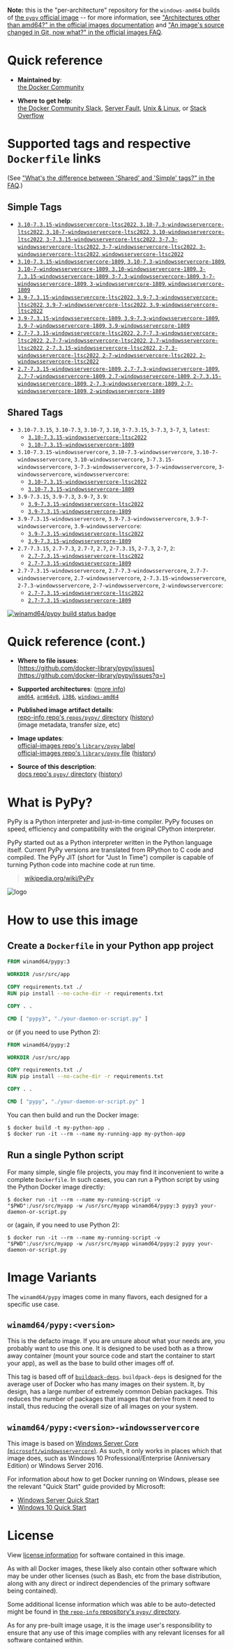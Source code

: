 <!--

********************************************************************************

WARNING:

    DO NOT EDIT "pypy/README.md"

    IT IS AUTO-GENERATED

    (from the other files in "pypy/" combined with a set of templates)

********************************************************************************

-->

**Note:** this is the "per-architecture" repository for the `windows-amd64` builds of [the `pypy` official image](https://hub.docker.com/_/pypy) -- for more information, see ["Architectures other than amd64?" in the official images documentation](https://github.com/docker-library/official-images#architectures-other-than-amd64) and ["An image's source changed in Git, now what?" in the official images FAQ](https://github.com/docker-library/faq#an-images-source-changed-in-git-now-what).

# Quick reference

-	**Maintained by**:  
	[the Docker Community](https://github.com/docker-library/pypy)

-	**Where to get help**:  
	[the Docker Community Slack](https://dockr.ly/comm-slack), [Server Fault](https://serverfault.com/help/on-topic), [Unix & Linux](https://unix.stackexchange.com/help/on-topic), or [Stack Overflow](https://stackoverflow.com/help/on-topic)

# Supported tags and respective `Dockerfile` links

(See ["What's the difference between 'Shared' and 'Simple' tags?" in the FAQ](https://github.com/docker-library/faq#whats-the-difference-between-shared-and-simple-tags).)

## Simple Tags

-	[`3.10-7.3.15-windowsservercore-ltsc2022`, `3.10-7.3-windowsservercore-ltsc2022`, `3.10-7-windowsservercore-ltsc2022`, `3.10-windowsservercore-ltsc2022`, `3-7.3.15-windowsservercore-ltsc2022`, `3-7.3-windowsservercore-ltsc2022`, `3-7-windowsservercore-ltsc2022`, `3-windowsservercore-ltsc2022`, `windowsservercore-ltsc2022`](https://github.com/docker-library/pypy/blob/6c5c41354e29aef40de9a1af9fe02c9ea39e0e77/3.10/windows/windowsservercore-ltsc2022/Dockerfile)
-	[`3.10-7.3.15-windowsservercore-1809`, `3.10-7.3-windowsservercore-1809`, `3.10-7-windowsservercore-1809`, `3.10-windowsservercore-1809`, `3-7.3.15-windowsservercore-1809`, `3-7.3-windowsservercore-1809`, `3-7-windowsservercore-1809`, `3-windowsservercore-1809`, `windowsservercore-1809`](https://github.com/docker-library/pypy/blob/6c5c41354e29aef40de9a1af9fe02c9ea39e0e77/3.10/windows/windowsservercore-1809/Dockerfile)
-	[`3.9-7.3.15-windowsservercore-ltsc2022`, `3.9-7.3-windowsservercore-ltsc2022`, `3.9-7-windowsservercore-ltsc2022`, `3.9-windowsservercore-ltsc2022`](https://github.com/docker-library/pypy/blob/5332096de1ceb784bdce5c2bdffd187d63389a0b/3.9/windows/windowsservercore-ltsc2022/Dockerfile)
-	[`3.9-7.3.15-windowsservercore-1809`, `3.9-7.3-windowsservercore-1809`, `3.9-7-windowsservercore-1809`, `3.9-windowsservercore-1809`](https://github.com/docker-library/pypy/blob/5332096de1ceb784bdce5c2bdffd187d63389a0b/3.9/windows/windowsservercore-1809/Dockerfile)
-	[`2.7-7.3.15-windowsservercore-ltsc2022`, `2.7-7.3-windowsservercore-ltsc2022`, `2.7-7-windowsservercore-ltsc2022`, `2.7-windowsservercore-ltsc2022`, `2-7.3.15-windowsservercore-ltsc2022`, `2-7.3-windowsservercore-ltsc2022`, `2-7-windowsservercore-ltsc2022`, `2-windowsservercore-ltsc2022`](https://github.com/docker-library/pypy/blob/25f8603223e0511500a1d36ac07014290b89714d/2.7/windows/windowsservercore-ltsc2022/Dockerfile)
-	[`2.7-7.3.15-windowsservercore-1809`, `2.7-7.3-windowsservercore-1809`, `2.7-7-windowsservercore-1809`, `2.7-windowsservercore-1809`, `2-7.3.15-windowsservercore-1809`, `2-7.3-windowsservercore-1809`, `2-7-windowsservercore-1809`, `2-windowsservercore-1809`](https://github.com/docker-library/pypy/blob/25f8603223e0511500a1d36ac07014290b89714d/2.7/windows/windowsservercore-1809/Dockerfile)

## Shared Tags

-	`3.10-7.3.15`, `3.10-7.3`, `3.10-7`, `3.10`, `3-7.3.15`, `3-7.3`, `3-7`, `3`, `latest`:
	-	[`3.10-7.3.15-windowsservercore-ltsc2022`](https://github.com/docker-library/pypy/blob/6c5c41354e29aef40de9a1af9fe02c9ea39e0e77/3.10/windows/windowsservercore-ltsc2022/Dockerfile)
	-	[`3.10-7.3.15-windowsservercore-1809`](https://github.com/docker-library/pypy/blob/6c5c41354e29aef40de9a1af9fe02c9ea39e0e77/3.10/windows/windowsservercore-1809/Dockerfile)
-	`3.10-7.3.15-windowsservercore`, `3.10-7.3-windowsservercore`, `3.10-7-windowsservercore`, `3.10-windowsservercore`, `3-7.3.15-windowsservercore`, `3-7.3-windowsservercore`, `3-7-windowsservercore`, `3-windowsservercore`, `windowsservercore`:
	-	[`3.10-7.3.15-windowsservercore-ltsc2022`](https://github.com/docker-library/pypy/blob/6c5c41354e29aef40de9a1af9fe02c9ea39e0e77/3.10/windows/windowsservercore-ltsc2022/Dockerfile)
	-	[`3.10-7.3.15-windowsservercore-1809`](https://github.com/docker-library/pypy/blob/6c5c41354e29aef40de9a1af9fe02c9ea39e0e77/3.10/windows/windowsservercore-1809/Dockerfile)
-	`3.9-7.3.15`, `3.9-7.3`, `3.9-7`, `3.9`:
	-	[`3.9-7.3.15-windowsservercore-ltsc2022`](https://github.com/docker-library/pypy/blob/5332096de1ceb784bdce5c2bdffd187d63389a0b/3.9/windows/windowsservercore-ltsc2022/Dockerfile)
	-	[`3.9-7.3.15-windowsservercore-1809`](https://github.com/docker-library/pypy/blob/5332096de1ceb784bdce5c2bdffd187d63389a0b/3.9/windows/windowsservercore-1809/Dockerfile)
-	`3.9-7.3.15-windowsservercore`, `3.9-7.3-windowsservercore`, `3.9-7-windowsservercore`, `3.9-windowsservercore`:
	-	[`3.9-7.3.15-windowsservercore-ltsc2022`](https://github.com/docker-library/pypy/blob/5332096de1ceb784bdce5c2bdffd187d63389a0b/3.9/windows/windowsservercore-ltsc2022/Dockerfile)
	-	[`3.9-7.3.15-windowsservercore-1809`](https://github.com/docker-library/pypy/blob/5332096de1ceb784bdce5c2bdffd187d63389a0b/3.9/windows/windowsservercore-1809/Dockerfile)
-	`2.7-7.3.15`, `2.7-7.3`, `2.7-7`, `2.7`, `2-7.3.15`, `2-7.3`, `2-7`, `2`:
	-	[`2.7-7.3.15-windowsservercore-ltsc2022`](https://github.com/docker-library/pypy/blob/25f8603223e0511500a1d36ac07014290b89714d/2.7/windows/windowsservercore-ltsc2022/Dockerfile)
	-	[`2.7-7.3.15-windowsservercore-1809`](https://github.com/docker-library/pypy/blob/25f8603223e0511500a1d36ac07014290b89714d/2.7/windows/windowsservercore-1809/Dockerfile)
-	`2.7-7.3.15-windowsservercore`, `2.7-7.3-windowsservercore`, `2.7-7-windowsservercore`, `2.7-windowsservercore`, `2-7.3.15-windowsservercore`, `2-7.3-windowsservercore`, `2-7-windowsservercore`, `2-windowsservercore`:
	-	[`2.7-7.3.15-windowsservercore-ltsc2022`](https://github.com/docker-library/pypy/blob/25f8603223e0511500a1d36ac07014290b89714d/2.7/windows/windowsservercore-ltsc2022/Dockerfile)
	-	[`2.7-7.3.15-windowsservercore-1809`](https://github.com/docker-library/pypy/blob/25f8603223e0511500a1d36ac07014290b89714d/2.7/windows/windowsservercore-1809/Dockerfile)

[![winamd64/pypy build status badge](https://img.shields.io/jenkins/s/https/doi-janky.infosiftr.net/job/multiarch/job/windows-amd64/job/pypy.svg?label=winamd64/pypy%20%20build%20job)](https://doi-janky.infosiftr.net/job/multiarch/job/windows-amd64/job/pypy/)

# Quick reference (cont.)

-	**Where to file issues**:  
	[https://github.com/docker-library/pypy/issues](https://github.com/docker-library/pypy/issues?q=)

-	**Supported architectures**: ([more info](https://github.com/docker-library/official-images#architectures-other-than-amd64))  
	[`amd64`](https://hub.docker.com/r/amd64/pypy/), [`arm64v8`](https://hub.docker.com/r/arm64v8/pypy/), [`i386`](https://hub.docker.com/r/i386/pypy/), [`windows-amd64`](https://hub.docker.com/r/winamd64/pypy/)

-	**Published image artifact details**:  
	[repo-info repo's `repos/pypy/` directory](https://github.com/docker-library/repo-info/blob/master/repos/pypy) ([history](https://github.com/docker-library/repo-info/commits/master/repos/pypy))  
	(image metadata, transfer size, etc)

-	**Image updates**:  
	[official-images repo's `library/pypy` label](https://github.com/docker-library/official-images/issues?q=label%3Alibrary%2Fpypy)  
	[official-images repo's `library/pypy` file](https://github.com/docker-library/official-images/blob/master/library/pypy) ([history](https://github.com/docker-library/official-images/commits/master/library/pypy))

-	**Source of this description**:  
	[docs repo's `pypy/` directory](https://github.com/docker-library/docs/tree/master/pypy) ([history](https://github.com/docker-library/docs/commits/master/pypy))

# What is PyPy?

PyPy is a Python interpreter and just-in-time compiler. PyPy focuses on speed, efficiency and compatibility with the original CPython interpreter.

PyPy started out as a Python interpreter written in the Python language itself. Current PyPy versions are translated from RPython to C code and compiled. The PyPy JIT (short for "Just In Time") compiler is capable of turning Python code into machine code at run time.

> [wikipedia.org/wiki/PyPy](https://en.wikipedia.org/wiki/PyPy)

![logo](https://raw.githubusercontent.com/docker-library/docs/ff804ee81e3f94dab5cd207a0a0504e5e67606dd/pypy/logo.png)

# How to use this image

## Create a `Dockerfile` in your Python app project

```dockerfile
FROM winamd64/pypy:3

WORKDIR /usr/src/app

COPY requirements.txt ./
RUN pip install --no-cache-dir -r requirements.txt

COPY . .

CMD [ "pypy3", "./your-daemon-or-script.py" ]
```

or (if you need to use Python 2):

```dockerfile
FROM winamd64/pypy:2

WORKDIR /usr/src/app

COPY requirements.txt ./
RUN pip install --no-cache-dir -r requirements.txt

COPY . .

CMD [ "pypy", "./your-daemon-or-script.py" ]
```

You can then build and run the Docker image:

```console
$ docker build -t my-python-app .
$ docker run -it --rm --name my-running-app my-python-app
```

## Run a single Python script

For many simple, single file projects, you may find it inconvenient to write a complete `Dockerfile`. In such cases, you can run a Python script by using the Python Docker image directly:

```console
$ docker run -it --rm --name my-running-script -v "$PWD":/usr/src/myapp -w /usr/src/myapp winamd64/pypy:3 pypy3 your-daemon-or-script.py
```

or (again, if you need to use Python 2):

```console
$ docker run -it --rm --name my-running-script -v "$PWD":/usr/src/myapp -w /usr/src/myapp winamd64/pypy:2 pypy your-daemon-or-script.py
```

# Image Variants

The `winamd64/pypy` images come in many flavors, each designed for a specific use case.

## `winamd64/pypy:<version>`

This is the defacto image. If you are unsure about what your needs are, you probably want to use this one. It is designed to be used both as a throw away container (mount your source code and start the container to start your app), as well as the base to build other images off of.

This tag is based off of [`buildpack-deps`](https://hub.docker.com/_/buildpack-deps/). `buildpack-deps` is designed for the average user of Docker who has many images on their system. It, by design, has a large number of extremely common Debian packages. This reduces the number of packages that images that derive from it need to install, thus reducing the overall size of all images on your system.

## `winamd64/pypy:<version>-windowsservercore`

This image is based on [Windows Server Core (`microsoft/windowsservercore`)](https://hub.docker.com/r/microsoft/windowsservercore/). As such, it only works in places which that image does, such as Windows 10 Professional/Enterprise (Anniversary Edition) or Windows Server 2016.

For information about how to get Docker running on Windows, please see the relevant "Quick Start" guide provided by Microsoft:

-	[Windows Server Quick Start](https://msdn.microsoft.com/en-us/virtualization/windowscontainers/quick_start/quick_start_windows_server)
-	[Windows 10 Quick Start](https://msdn.microsoft.com/en-us/virtualization/windowscontainers/quick_start/quick_start_windows_10)

# License

View [license information](https://bitbucket.org/pypy/pypy/src/c3ff0dd6252b6ba0d230f3624dbb4aab8973a1d0/LICENSE?at=default) for software contained in this image.

As with all Docker images, these likely also contain other software which may be under other licenses (such as Bash, etc from the base distribution, along with any direct or indirect dependencies of the primary software being contained).

Some additional license information which was able to be auto-detected might be found in [the `repo-info` repository's `pypy/` directory](https://github.com/docker-library/repo-info/tree/master/repos/pypy).

As for any pre-built image usage, it is the image user's responsibility to ensure that any use of this image complies with any relevant licenses for all software contained within.
